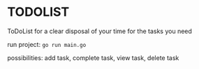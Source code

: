 # TODOLIST

ToDoList for a clear disposal of your time for the tasks you need

run project: 
``
go run main.go
``

possibilities:
add task, complete task, view task, delete task
